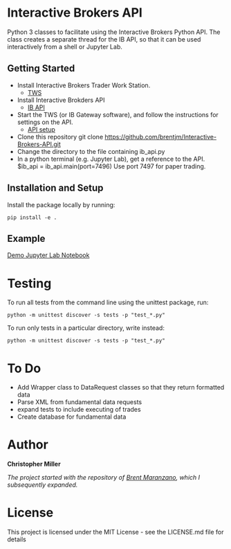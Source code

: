 # Interactive Brokers API

Python 3 classes to facilitate using the Interactive Brokers Python API. The class
creates a separate thread for the IB API, so that it can be used interactively from
a shell or Jupyter Lab.

## Getting Started

* Install Interactive Brokers Trader Work Station.
    * [TWS](https://www.interactivebrokers.com/en/index.php?f=14099#tws-software)
* Install Interactive Brokders API
    * [IB API](http://interactivebrokers.github.io/)
* Start the TWS (or IB Gateway software), and follow the instructions for settings on the API.
    * [API setup](http://interactivebrokers.github.io/tws-api/initial_setup.html)
* Clone this repository
    git clone https://github.com/brentjm/Interactive-Brokers-API.git
* Change the directory to the file containing ib_api.py
* In a python terminal (e.g. Jupyter Lab), get a reference to the API.
    $ib_api = ib_api.main(port=7496)
Use port 7497 for paper trading.

## Installation and Setup

Install the package locally by running:
```
pip install -e .
```

## Example
[Demo Jupyter Lab Notebook](http://htmlpreview.github.com/?https://github.com/brentjm/Interactive-Brokers-API/blob/master/InteractiveBrokersDemo.html)


# Testing

To run all tests from the command line using the unittest package, run:
```
python -m unittest discover -s tests -p "test_*.py"
```

To run only tests in a particular directory, write instead:
```
python -m unittest discover -s tests -p "test_*.py"
```

# To Do

* Add Wrapper class to DataRequest classes so that they return formatted data
* Parse XML from fundamental data requests
* expand tests to include executing of trades
* Create database for fundamental data


# Author
**Christopher Miller**

*The project started with the repository of [Brent Maranzano](https://github.com/brentjm/Interactive-Brokers-API.git), which I subsequently expanded.*

# License
This project is licensed under the MIT License - see the LICENSE.md file for details
